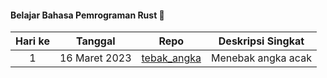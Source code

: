 #### Belajar Bahasa Pemrograman Rust 🦀

|Hari ke|Tanggal|Repo|Deskripsi Singkat|
|:--:|:--:|:--:|:--:|
|1|16 Maret 2023|[tebak_angka](/tebak_angka)|Menebak angka acak|
